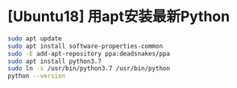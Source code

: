 # [Ubuntu18] 用apt安装最新Python

```bash
sudo apt update
sudo apt install software-properties-common
sudo -E add-apt-repository ppa:deadsnakes/ppa
sudo apt install python3.7
sudo ln -s /usr/bin/python3.7 /usr/bin/python
python --version

```
